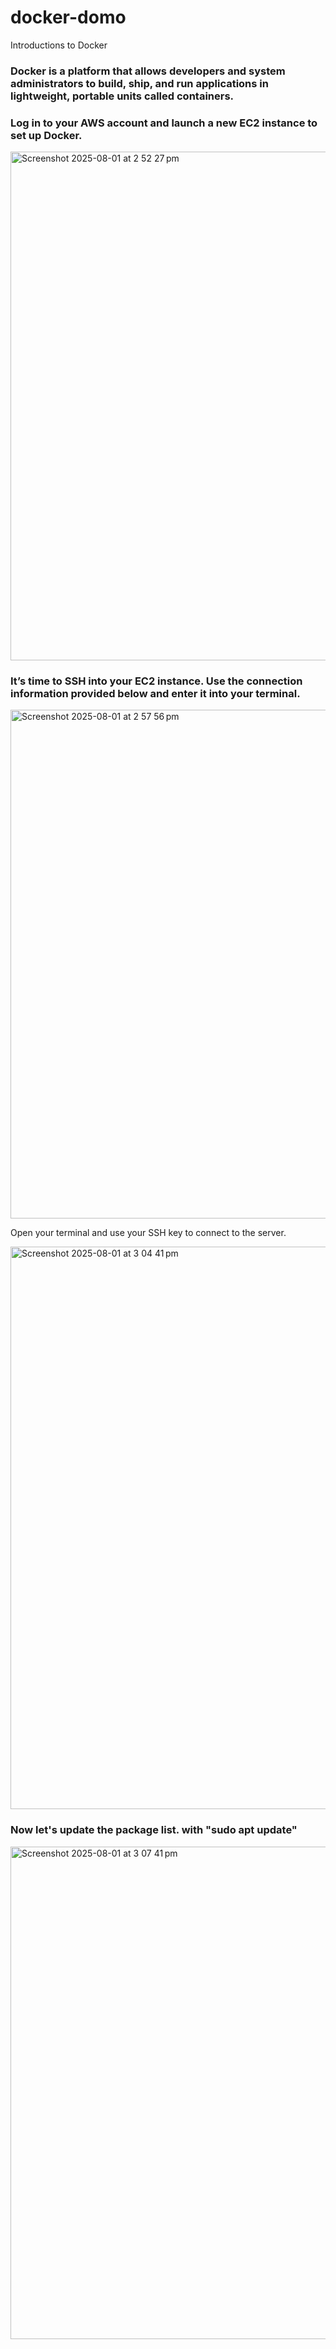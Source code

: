# docker-domo
Introductions to Docker

### Docker is a platform that allows developers and system administrators to build, ship, and run applications in lightweight, portable units called containers.
### Log in to your AWS account and launch a new EC2 instance to set up Docker.

<img width="1440" height="814" alt="Screenshot 2025-08-01 at 2 52 27 pm" src="https://github.com/user-attachments/assets/b45e499b-a766-4adb-a272-d1ffb665c3fd" />

### It’s time to SSH into your EC2 instance. Use the connection information provided below and enter it into your terminal.

<img width="1440" height="814" alt="Screenshot 2025-08-01 at 2 57 56 pm" src="https://github.com/user-attachments/assets/e3499f74-ad02-430a-b8e8-311674552a91" />

Open your terminal and use your SSH key to connect to the server.


<img width="1440" height="900" alt="Screenshot 2025-08-01 at 3 04 41 pm" src="https://github.com/user-attachments/assets/e391cb7c-31c9-4e85-b56b-34afe5f500dc" />

### Now let's update the package list. with "sudo apt update"

<img width="1082" height="788" alt="Screenshot 2025-08-01 at 3 07 41 pm" src="https://github.com/user-attachments/assets/e273ce60-cdfb-465f-bc0e-02e8af1caeda" />


